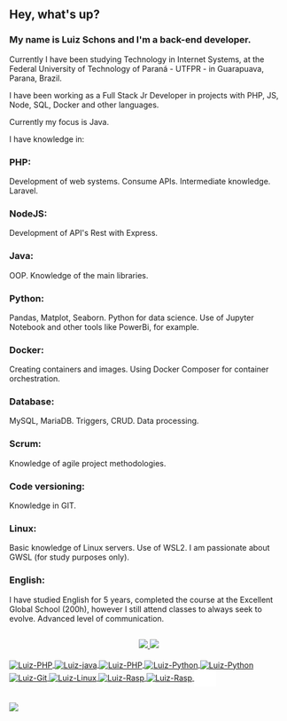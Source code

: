 ## Hey, what's up? 
### My name is Luiz Schons and I'm a back-end developer.
Currently I have been studying Technology in Internet Systems, at the Federal University of Technology of Paraná - UTFPR - in Guarapuava, Parana, Brazil.

I have been working as a Full Stack Jr Developer in projects with PHP, JS, Node, SQL, Docker and other languages.

Currently my focus is Java.

I have knowledge in:

### PHP:

Development of web systems.
Consume APIs. Intermediate knowledge.
Laravel.

### NodeJS:

Development of API's Rest with Express.

### Java:

OOP.
Knowledge of the main libraries.

### Python:

Pandas, Matplot, Seaborn.
Python for data science.
Use of Jupyter Notebook and other tools like PowerBi, for example.

### Docker:

Creating containers and images.
Using Docker Composer for container orchestration.

### Database:

MySQL, MariaDB.
Triggers, CRUD.
Data processing.

### Scrum:

Knowledge of agile project methodologies.

### Code versioning:

Knowledge in GIT.

### Linux:

Basic knowledge of Linux servers.
Use of WSL2. I am passionate about GWSL (for study purposes only).

### English:

I have studied English for 5 years, completed the course at the Excellent Global School (200h), however I still attend classes to always seek to evolve.
Advanced level of communication.

##

<div align="center">
  <a href="https://github.com/sschonss">
  <img height="180em" src="https://github-readme-stats.vercel.app/api?username=sschonss&show_icons=true&theme=dark&include_all_commits=true&count_private=true"/>
  <img height="180em" src="https://github-readme-stats.vercel.app/api/top-langs/?username=sschonss&layout=compact&langs_count=7&theme=dark"/>
</div>
<div style="display: inline_block"><br>
  <img align="center" alt="Luiz-PHP" height="30" width="40" src="https://cdn.jsdelivr.net/gh/devicons/devicon/icons/php/php-original.svg">
  <img align="center" alt="Luiz-java" height="30" width="40" src="https://cdn.jsdelivr.net/gh/devicons/devicon/icons/java/java-original.svg">
  <img align="center" alt="Luiz-PHP" height="30" width="40" src="https://cdn.jsdelivr.net/gh/devicons/devicon/icons/pandas/pandas-original.svg">
  <img align="center" alt="Luiz-Python" height="30" width="40" src="https://cdn.jsdelivr.net/gh/devicons/devicon/icons/python/python-original.svg">
  <img align="center" alt="Luiz-Python" height="30" width="40" src="https://cdn.jsdelivr.net/gh/devicons/devicon/icons/mysql/mysql-original.svg">
  <img align="center" alt="Luiz-Git" height="30" width="40" src="https://cdn.jsdelivr.net/gh/devicons/devicon/icons/git/git-original.svg">
  <img align="center" alt="Luiz-Linux" height="30" width="40" src="https://cdn.jsdelivr.net/gh/devicons/devicon/icons/linux/linux-original.svg">
  <img align="center" alt="Luiz-Rasp" height="30" width="40" src="https://cdn.jsdelivr.net/gh/devicons/devicon/icons/raspberrypi/raspberrypi-original.svg">
  <img align="center" alt="Luiz-Rasp" height="30" width="40" src="https://cdn.jsdelivr.net/gh/devicons/devicon/icons/docker/docker-original.svg">
  <img align="center" alt="Luiz-UTFPR" height="30" width="40" src=img/UTFPR.svg>
                                                                                                                                                
 
  
 ##
<div> 
  <a href="https://www.linkedin.com/in/luiz-schons-9736231b5/" target="_blank"><img src="https://img.shields.io/badge/-LinkedIn-%230077B5?style=for-the-badge&logo=linkedin&logoColor=white" target="_blank"></a> 
 
</div>
